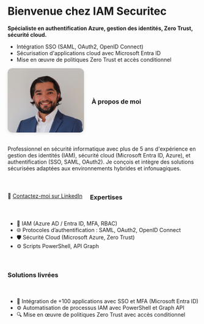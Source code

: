 <h1>Bienvenue chez IAM Securitec</h1>
<p><strong> Spécialiste en authentification Azure, gestion des identités, Zero Trust, sécurité cloud.</strong></p>

<ul>
  <li>Intégration SSO (SAML, OAuth2, OpenID Connect)</li>
  <li>Sécurisation d'applications cloud avec Microsoft Entra ID</li>
  <li>Mise en œuvre de politiques Zero Trust et accès conditionnel</li>
</ul>


<div style="display: flex; align-items: center; gap: 20px; flex-wrap: wrap;">
  <img src="photo.jpg" alt="Antonio Ferreira" style="width: 200px; border-radius: 12px; box-shadow: 0 2px 8px rgba(0,0,0,0.1);" />

  

<h3>À propos de moi</h3>
<p>
Professionnel en sécurité informatique avec plus de 5 ans d'expérience en gestion des identités (IAM), sécurité cloud (Microsoft Entra ID, Azure), et authentification (SSO, SAML, OAuth2). Je conçois et intègre des solutions sécurisées adaptées aux environnements hybrides et infonuagiques.
</p>

<p>📩 <a href="https://www.linkedin.com/in/antoniofos" target="_blank">Contactez-moi sur LinkedIn</a></p>

<h3>Expertises</h3>
<ul>
  <li>🔐 IAM (Azure AD / Entra ID, MFA, RBAC)</li>
  <li>🌐 Protocoles d’authentification : SAML, OAuth2, OpenID Connect</li>
  <li>🛡️ Sécurité Cloud (Microsoft Azure, Zero Trust)</li>
  <li>⚙️ Scripts PowerShell, API Graph</li>
</ul>

<h3>Solutions livrées</h3>
<ul>
  <li>🎯 Intégration de +100 applications avec SSO et MFA (Microsoft Entra ID)</li>
  <li>⚙️ Automatisation de processus IAM avec PowerShell et Graph API</li>
  <li>🔍 Mise en œuvre de politiques Zero Trust avec accès conditionnel</li>
</ul>


  
